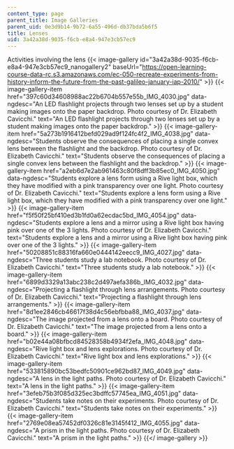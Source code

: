 ```yaml
---
content_type: page
parent_title: Image Galleries
parent_uid: 0e3d9b14-9b72-6a55-496d-db37bda5b6f5
title: Lenses
uid: 3a42a38d-9035-f6cb-e8a4-947e3cb57ec9
---
```


Activities involving the lens
{{< image-gallery id="3a42a38d-9035-f6cb-e8a4-947e3cb57ec9_nanogallery2" baseUrl="https://open-learning-course-data-rc.s3.amazonaws.com/ec-050-recreate-experiments-from-history-inform-the-future-from-the-past-galileo-january-iap-2010/" >}}
{{< image-gallery-item href="397c60d34608988ac22b6704b557e55b_IMG_4030.jpg" data-ngdesc="An LED flashlight projects through two lenses set up by a student making images onto the paper backdrop. Photo courtesy of Dr. Elizabeth Cavicchi." text="An LED flashlight projects through two lenses set up by a student making images onto the paper backdrop." >}}
{{< image-gallery-item href="5a273b1916412befd029ad9f124fc4f2_IMG_4038.jpg" data-ngdesc="Students observe the consequences of placing a single convex lens between the flashlight and the backdrop. Photo courtesy of Dr. Elizabeth Cavicchi." text="Students observe the consequences of placing a single convex lens between the flashlight and the backdrop." >}}
{{< image-gallery-item href="a2eb6d7e2ab961463c80f8dff3b85ec0_IMG_4050.jpg" data-ngdesc="Students explore a lens form using a Rive light box, which they have modified with a pink transparency over one light. Photo courtesy of Dr. Elizabeth Cavicchi." text="Students explore a lens form using a Rive light box, which they have modified with a pink transparency over one light." >}}
{{< image-gallery-item href="f5f50f25bf410ed3b1fd0a62ecdac5bd_IMG_4054.jpg" data-ngdesc="Students explore a lens and a mirror using a Rive light box having pink over one of the 3 lights. Photo courtesy of Dr. Elizabeth Cavicchi." text="Students explore a lens and a mirror using a Rive light box having pink over one of the 3 lights." >}}
{{< image-gallery-item href="50208851c88316fa660e0444142eecc9_IMG_4027.jpg" data-ngdesc="Three students study a lab notebook. Photo courtesy of Dr. Elizabeth Cavicchi." text="Three students study a lab notebook." >}}
{{< image-gallery-item href="6899d3329a13abc238c2d497aefa386b_IMG_4032.jpg" data-ngdesc="Projecting a flashlight through lens arrangements. Photo courtesy of Dr. Elizabeth Cavicchi." text="Projecting a flashlight through lens arrangements." >}}
{{< image-gallery-item href="8d1ee2846cb46617f38d4c56ebfbba88_IMG_4037.jpg" data-ngdesc="The image projected from a lens onto a board. Photo courtesy of Dr. Elizabeth Cavicchi." text="The image projected from a lens onto a board." >}}
{{< image-gallery-item href="b02e44a08bfbcd84528358b4934f2efa_IMG_4048.jpg" data-ngdesc="Rive light box and lens explorations. Photo courtesy of Dr. Elizabeth Cavicchi." text="Rive light box and lens explorations." >}}
{{< image-gallery-item href="533815890bc53bedfc50901ce962bd87_IMG_4049.jpg" data-ngdesc="A lens in the light paths. Photo courtesy of Dr. Elizabeth Cavicchi." text="A lens in the light paths." >}}
{{< image-gallery-item href="3efeb75b3f085d325ec3bdffc57745ea_IMG_4051.jpg" data-ngdesc="Students take notes on their experiments. Photo courtesy of Dr. Elizabeth Cavicchi." text="Students take notes on their experiments." >}}
{{< image-gallery-item href="2769e08ea57452df0326c81e3145f412_IMG_4055.jpg" data-ngdesc="A prism in the light paths. Photo courtesy of Dr. Elizabeth Cavicchi." text="A prism in the light paths." >}}
{{</ image-gallery >}}